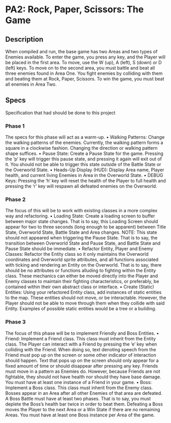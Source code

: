 # PA2: Rock, Paper, Scissors: The Game

## Description
When compiled and run, the base game has two Areas and two types of Enemies available. To enter the game, you press any
key, and the Player will be placed in the first area. To move, use the W (up), A (left), S (down) or D (left) keys. To move on to the second area, you must battle and beat all three enemies found in Area One. You fight enemies by colliding
with them and beating them at Rock, Paper, Scissors. To win the game, you must beat all enemies in Area Two.

## Specs
Specification that had should be done to this project

### Phase 1 
The specs for this phase will act as a warm-up.
• Walking Patterns: Change the walking patterns of the enemies. Currently, the walking pattern forms a square in a clockwise fashion. Changing
the direction or walking pattern shape suffices.
• Pause State: Create a Pause State for the game. Pressing the ‘p’ key will trigger this pause state, and pressing it again will exit out of it. You should not be able to trigger this state outside of the Battle State or the Overworld State.
• Heads-Up Display (HUD): Display Area name, Player health, and current living Enemies in Area in the Overworld State.
• DEBUG Keys: Pressing the ‘h’ key will reset the health of the Player to full health and pressing the ‘r’ key will respawn all defeated enemies on the Overworld.

### Phase 2 
The focus of this will be to work with existing classes in a more complex way and refactoring.
• Loading State: Create a loading screen to buffer between major state changes. That is to say, this Loading Screen should appear for two to three seconds (long enough to be apparent) between Title State, Overworld State, Battle State and Area changes. NOTE: This state should not appeared when triggering the Pause State. That is to say, the transition between Overworld State and Pause State, and Battle State and Pause State should be immediate.
• Refactor Entity, Player and Enemy Classes: Refactor the Entity class so it only maintains the Overworld coordinates and Overworld sprite
attributes, and all functions associated with ticking and rendering an Entity on the Overworld. That is to say, there should be no attributes or functions alluding to fighting within the Entity class. These mechanics can either be moved directly into the Player and Enemy classes to maintain their fighting characteristics, or preferably, be contained within their own abstract class or interface. 
• Create (Static) Entities: Using your refactored Entity class, add instances of static entities to the map. These entities should not move, or be interactable. However, the Player should not be able to move through them when they collide with said Entity. Examples of possible static entities would be a tree or a building.

### Phase 3 
The focus of this phase will be to implement Friendly and Boss Entities.
• Friend: Implement a Friend class. This class must inherit from the Entity class. The Player can interact with a Friend by pressing the ‘e’ key when colliding with the Friend. When doing so, text denoting speech from the Friend must pop up on the screen or some other indicator of interaction should happen. Text that pops up on the screen should only appear for a fixed amount of time or should disappear after pressing any key. Friends must move in a pattern as Enemies do. However, because Friends are not fightable, they should not have health nor should they have base damage. You must have at least one instance of a Friend in your game.
• Boss: Implement a Boss class. This class must inherit from the Enemy class. Bosses appear in an Area after all other Enemies of that area are defeated. A Boss Battle must have at least two phases. That is to say, you must deplete the Boss’s health bar twice in order to beat them. Defeating a Boss moves the Player to the next Area or a Win State if there are no remaining Areas. You must have at least one Boss instance per Area of the game.